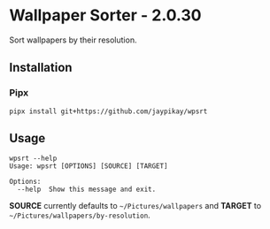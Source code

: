 # Wallpaper Sorter - 2.0.30

Sort wallpapers by their resolution.

## Installation

### Pipx

```shell
pipx install git+https://github.com/jaypikay/wpsrt
```

## Usage

```shell
wpsrt --help
Usage: wpsrt [OPTIONS] [SOURCE] [TARGET]

Options:
  --help  Show this message and exit.
```

**SOURCE** currently defaults to `~/Pictures/wallpapers` and **TARGET** to `~/Pictures/wallpapers/by-resolution`.
